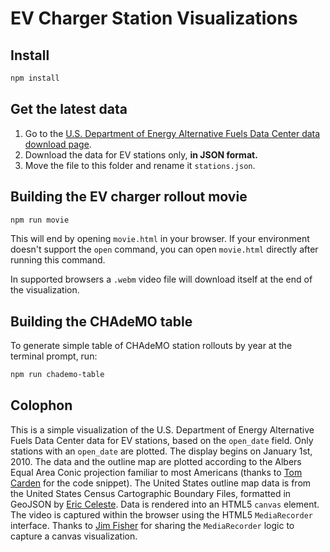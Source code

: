 # EV Charger Station Visualizations

## Install

```bash
npm install
```

## Get the latest data

1. Go to the [U.S. Department of Energy Alternative Fuels Data Center data download page](https://afdc.energy.gov/data_download).
2. Download the data for EV stations only, **in JSON format.**
3. Move the file to this folder and rename it `stations.json`.

## Building the EV charger rollout movie

```bash
npm run movie
```

This will end by opening `movie.html` in your browser. If your environment doesn't support the `open` command, you can open `movie.html` directly after running this command.

In supported browsers a `.webm` video file will download itself at the end of the visualization.

## Building the CHAdeMO table

To generate simple table of CHAdeMO station rollouts by year at the terminal prompt, run:

```bash
npm run chademo-table
```

## Colophon

This is a simple visualization of the U.S. Department of Energy Alternative Fuels Data Center data for EV stations, based on the `open_date` field. Only stations with an `open_date` are plotted. The display begins on January 1st, 2010. The data and the outline map are plotted according to the Albers Equal Area Conic projection familiar to most Americans (thanks to [Tom Carden](https://gist.github.com/RandomEtc) for the code snippet). The United States outline map data is from the United States Census Cartographic Boundary Files, formatted in GeoJSON by [Eric Celeste](https://eric.clst.org/tech/usgeojson/). Data is rendered into an HTML5 `canvas` element. The video is captured within the browser using the HTML5 `MediaRecorder` interface. Thanks to [Jim Fisher](https://jameshfisher.com/2020/03/13/how-to-record-a-canvas-to-video/) for sharing the `MediaRecorder` logic to capture a canvas visualization.

